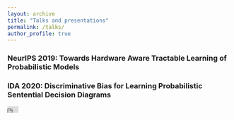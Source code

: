 ```yaml
---
layout: archive
title: "Talks and presentations"
permalink: /talks/
author_profile: true
---
```


### NeurIPS 2019: Towards Hardware Aware Tractable Learning of Probabilistic Models



### IDA 2020: Discriminative Bias for Learning Probabilistic Sentential Decision Diagrams
<iframe width="25px" height="15px" src="https://www.youtube.com/embed/UBWkZAgwnaA" frameborder="0" allow="autoplay; encrypted-media" allowfullscreen></iframe>

